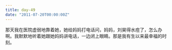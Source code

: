 ```yaml
---
title: day-49
date: "2011-07-20T00:00:00Z"
---
```

那天我在医院虚弱地靠着她，她给妈妈打电话问，妈妈，刘昊得水痘了，怎么办啊。我默默地听着她跟她妈妈讲电话，一边闭上眼睛。那是我有生以来最幸福的时刻。